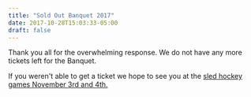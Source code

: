 ```yaml
---
title: "Sold Out Banquet 2017"
date: 2017-10-28T15:03:33-05:00
draft: false
---
```


Thank you all for the overwhelming response. We do not have any more tickets left 
for the Banquet.

If you weren't able to get a ticket we hope to see you at the [sled hockey games November 3rd and 4th.](/events/sled-hockey-exhibition/) 

